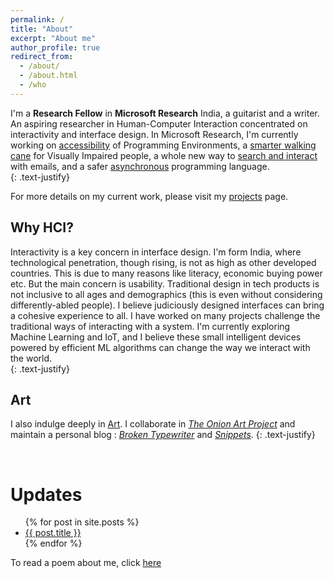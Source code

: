 ```yaml
---
permalink: /
title: "About"
excerpt: "About me"
author_profile: true
redirect_from: 
  - /about/
  - /about.html
  - /who
---
```

I'm a **Research Fellow** in **Microsoft Research** India, a guitarist and a writer. An aspiring researcher in Human-Computer Interaction concentrated on interactivity and interface design. In Microsoft Research, I'm currently working on [accessibility](/projects/CodeTalk/) of Programming Environments, a [smarter walking cane](/projects/InteractiveCane/) for Visually Impaired people, a whole new way to [search and interact](/projects/EmailInsights/) with emails, and a safer [asynchronous](/projects/PSharp/) programming language.  
{: .text-justify}

For more details on my current work, please visit my [projects](/projects/) page.  

Why HCI?
---
Interactivity is a key concern in interface design. I'm form India, where technological penetration, though rising, is not as high as other developed countries. This is due to many reasons like literacy, economic buying power etc. But the main concern is usability. Traditional design in tech products is not inclusive to all ages and demographics (this is even without considering differently-abled people). I believe judiciously designed interfaces can bring a cohesive experience to all. I have worked on many projects challenge the traditional ways of interacting with a system. I'm currently exploring Machine Learning and IoT, and I believe these small intelligent devices powered by efficient ML algorithms can change the way we interact with the world.  
{: .text-justify}

Art
---

I also indulge deeply in [Art](/art/). I collaborate in [*The Onion Art Project*](https://theonionart.wordpress.com) and maintain a personal blog : [*Broken Typewriter*](https://priyanmuthu.wordpress.com) and [*Snippets*](https://microsnips.wordpress.com).
{: .text-justify}

<br/>

Updates
====

<ul>
  {% for post in site.posts %}
    <li>
      <a href="{{ post.url }}">{{ post.title }}</a>
    </li>
  {% endfor %}
</ul>

To read a poem about me, click [here](/narrateme/)

